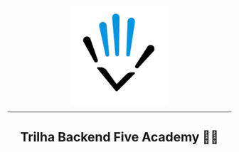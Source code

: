 <p align="center">
<img src = "src/br/com/fiveacademy/reserva/assets/img/five.svg" alt="five-academy">
</p>

---

<h1 align="center">Trilha Backend Five Academy 🧑‍💻</h1>
